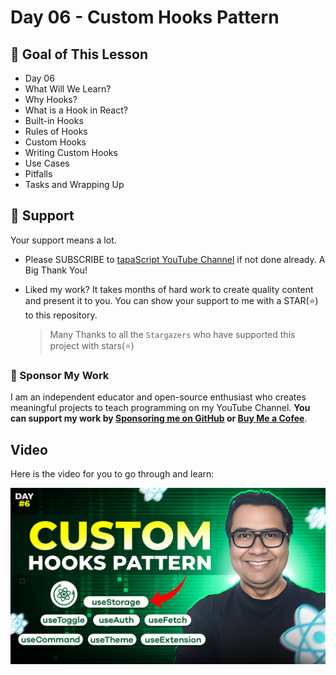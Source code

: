 # Day 06 - Custom Hooks Pattern

## **🎯 Goal of This Lesson**

- Day 06
- What Will We Learn?
- Why Hooks?
- What is a Hook in React?
- Built-in Hooks
- Rules of Hooks
- Custom Hooks
- Writing Custom Hooks
- Use Cases
- Pitfalls
- Tasks and Wrapping Up

## 🫶 Support

Your support means a lot.

- Please SUBSCRIBE to [tapaScript YouTube Channel](https://youtube.com/tapasadhikary) if not done already. A Big Thank You!
- Liked my work? It takes months of hard work to create quality content and present it to you. You can show your support to me with a STAR(⭐) to this repository.

    > Many Thanks to all the `Stargazers` who have supported this project with stars(⭐)

### 🤝 Sponsor My Work

I am an independent educator and open-source enthusiast who creates meaningful projects to teach programming on my YouTube Channel. **You can support my work by [Sponsoring me on GitHub](https://github.com/sponsors/atapas) or [Buy Me a Cofee](https://buymeacoffee.com/tapasadhikary)**.

## Video

Here is the video for you to go through and learn:

[![day-06](./banner.jpg)](https://www.youtube.com/watch?v=fhwvqTry_Vg "Video")
